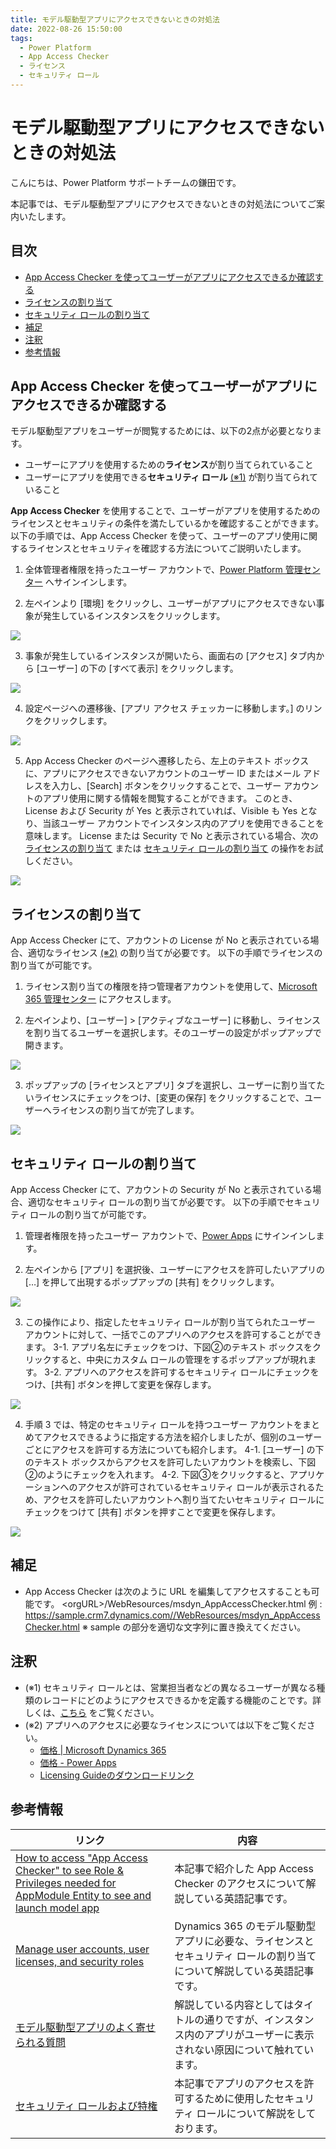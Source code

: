 ```yaml
---
title: モデル駆動型アプリにアクセスできないときの対処法
date: 2022-08-26 15:50:00
tags:
  - Power Platform
  - App Access Checker
  - ライセンス
  - セキュリティ ロール
---
```


# モデル駆動型アプリにアクセスできないときの対処法

こんにちは、Power Platform サポートチームの鎌田です。

本記事では、モデル駆動型アプリにアクセスできないときの対処法についてご案内いたします。

## 目次

- [App Access Checker を使ってユーザーがアプリにアクセスできるか確認する](#App-Access-Checker-を使ってユーザーがアプリにアクセスできるか確認する)
- [ライセンスの割り当て](#ライセンスの割り当て)
- [セキュリティ ロールの割り当て](#セキュリティ-ロールの割り当て)
- [補足](#補足)
- [注釈](#注釈)
- [参考情報](#参考情報)

## App Access Checker を使ってユーザーがアプリにアクセスできるか確認する

モデル駆動型アプリをユーザーが閲覧するためには、以下の2点が必要となります。
- ユーザーにアプリを使用するための**ライセンス**が割り当てられていること
- ユーザーにアプリを使用できる**セキュリティ ロール** [(※1)](#注釈) が割り当てられていること

**App Access Checker** を使用することで、ユーザーがアプリを使用するためのライセンスとセキュリティの条件を満たしているかを確認することができます。
以下の手順では、App Access Checker を使って、ユーザーのアプリ使用に関するライセンスとセキュリティを確認する方法についてご説明いたします。

1. 全体管理者権限を持ったユーザー アカウントで、[Power Platform 管理センター](https://admin.powerplatform.microsoft.com/) へサインインします。

2. 左ペインより [環境] をクリックし、ユーザーがアプリにアクセスできない事象が発生しているインスタンスをクリックします。

![](./Cannot-Access-Model-Driven-Apps/00_environments.png)

3. 事象が発生しているインスタンスが開いたら、画面右の [アクセス] タブ内から [ユーザー] の下の [すべて表示] をクリックします。

![](./Cannot-Access-Model-Driven-Apps/01_users.png)

4. 設定ページへの遷移後、[アプリ アクセス チェッカーに移動します。] のリンクをクリックします。

![](./Cannot-Access-Model-Driven-Apps/02_setting-user.png)

5. App Access Checker のページへ遷移したら、左上のテキスト ボックスに、アプリにアクセスできないアカウントのユーザー ID またはメール アドレスを入力し、[Search] ボタンをクリックすることで、ユーザー アカウントのアプリ使用に関する情報を閲覧することができます。
このとき、License および Security が Yes と表示されていれば、Visible も Yes となり、当該ユーザー アカウントでインスタンス内のアプリを使用できることを意味します。
License または Security で No と表示されている場合、次の [ライセンスの割り当て](#ライセンスの割り当て) または [セキュリティ ロールの割り当て](#セキュリティ-ロールの割り当て) の操作をお試しください。

![](./Cannot-Access-Model-Driven-Apps/03_access-checker.png)

## ライセンスの割り当て
App Access Checker にて、アカウントの License が No と表示されている場合、適切なライセンス [(※2)](#注釈) の割り当てが必要です。
以下の手順でライセンスの割り当てが可能です。

1. ライセンス割り当ての権限を持つ管理者アカウントを使用して、[Microsoft 365 管理センター](https://admin.microsoft.com/) にアクセスします。

2. 左ペインより、[ユーザー] > [アクティブなユーザー] に移動し、ライセンスを割り当てるユーザーを選択します。そのユーザーの設定がポップアップで開きます。

![](./Cannot-Access-Model-Driven-Apps/04_active-users.png)

3. ポップアップの [ライセンスとアプリ] タブを選択し、ユーザーに割り当てたいライセンスにチェックをつけ、[変更の保存] をクリックすることで、ユーザーへライセンスの割り当てが完了します。

![](./Cannot-Access-Model-Driven-Apps/05_license.png)

## セキュリティ ロールの割り当て
App Access Checker にて、アカウントの Security が No と表示されている場合、適切なセキュリティ ロールの割り当てが必要です。
以下の手順でセキュリティ ロールの割り当てが可能です。

1. 管理者権限を持ったユーザー アカウントで、[Power Apps](https://make.powerapps.com/?utm_source=padocs&utm_medium=linkinadoc&utm_campaign=referralsfromdoc) にサインインします。

2. 左ペインから [アプリ] を選択後、ユーザーにアクセスを許可したいアプリの […] を押して出現するポップアップの [共有] をクリックします。

![](./Cannot-Access-Model-Driven-Apps/06_apps_num.png)

3. この操作により、指定したセキュリティ ロールが割り当てられたユーザー アカウントに対して、一括でこのアプリへのアクセスを許可することができます。
  3-1. アプリ名左にチェックをつけ、下図②のテキスト ボックスをクリックすると、中央にカスタム ロールの管理をするポップアップが現れます。
  3-2. アプリへのアクセスを許可するセキュリティ ロールにチェックをつけ、[共有] ボタンを押して変更を保存します。

![](./Cannot-Access-Model-Driven-Apps/07_security-role_num.png)

4. 手順 3 では、特定のセキュリティ ロールを持つユーザー アカウントをまとめてアクセスできるように指定する方法を紹介しましたが、個別のユーザーごとにアクセスを許可する方法についても紹介します。
  4-1. [ユーザー] の下のテキスト ボックスからアクセスを許可したいアカウントを検索し、下図②のようにチェックを入れます。
  4-2. 下図③をクリックすると、アプリケーションへのアクセスが許可されているセキュリティ ロールが表示されるため、アクセスを許可したいアカウントへ割り当てたいセキュリティ ロールにチェックをつけて [共有] ボタンを押すことで変更を保存します。

![](./Cannot-Access-Model-Driven-Apps/08_security-role2_num.png)

## 補足
- App Access Checker は次のように URL を編集してアクセスすることも可能です。
\<orgURL\>/WebResources/msdyn_AppAccessChecker.html
例 : https://sample.crm7.dynamics.com//WebResources/msdyn_AppAccessChecker.html
※ sample の部分を適切な文字列に置き換えてください。

## 注釈
- (※1) セキュリティ ロールとは、営業担当者などの異なるユーザーが異なる種類のレコードにどのようにアクセスできるかを定義する機能のことです。詳しくは、[こちら](https://docs.microsoft.com/ja-jp/power-platform/admin/security-roles-privileges#security-roles) をご覧ください。
- (※2) アプリへのアクセスに必要なライセンスについては以下をご覧ください。
  - [価格 | Microsoft Dynamics 365](https://dynamics.microsoft.com/ja-jp/pricing/)
  - [価格 - Power Apps](https://powerapps.microsoft.com/ja-jp/pricing/)
  - [Licensing Guideのダウンロードリンク](https://go.microsoft.com/fwlink/p/?LinkId=866544)

## 参考情報

| リンク | 内容 |
| ---- | --- |
| [How to access "App Access Checker" to see Role & Privileges needed for AppModule Entity to see and launch model app](https://community.dynamics.com/crm/f/microsoft-dynamics-crm-forum/427100/how-to-access-app-access-checker-to-see-role-privileges-needed-for-appmodule-entity-to-see-and-launch-model-app) | 本記事で紹介した App Access Checker のアクセスについて解説している英語記事です。 |
| [Manage user accounts, user licenses, and security roles](https://docs.microsoft.com/en-us/dynamics365/marketing/admin-users-licenses-roles) | Dynamics 365 のモデル駆動型アプリに必要な、ライセンスとセキュリティ ロールの割り当てについて解説している英語記事です。 |
| [モデル駆動型アプリのよく寄せられる質問](https://docs.microsoft.com/ja-jp/power-apps/maker/model-driven-apps/model-app-faq) | 解説している内容としてはタイトルの通りですが、インスタンス内のアプリがユーザーに表示されない原因について触れています。 |
| [セキュリティ ロールおよび特権](https://docs.microsoft.com/ja-jp/power-platform/admin/security-roles-privileges) | 本記事でアプリのアクセスを許可するために使用したセキュリティ ロールについて解説をしております。 |

